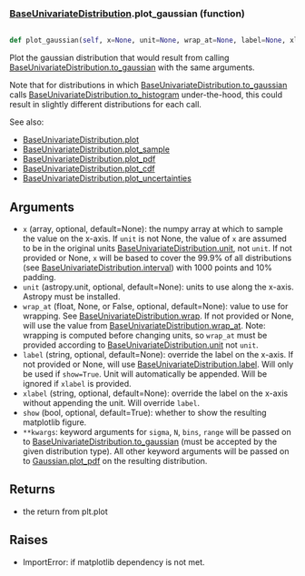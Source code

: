 ### [BaseUnivariateDistribution](BaseUnivariateDistribution.md).plot_gaussian (function)


```py

def plot_gaussian(self, x=None, unit=None, wrap_at=None, label=None, xlabel=None, show=False, **kwargs)

```



Plot the gaussian distribution that would result from calling
[BaseUnivariateDistribution.to_gaussian](BaseUnivariateDistribution.to_gaussian.md) with the same arguments.

Note that for distributions in which [BaseUnivariateDistribution.to_gaussian](BaseUnivariateDistribution.to_gaussian.md) calls
[BaseUnivariateDistribution.to_histogram](BaseUnivariateDistribution.to_histogram.md) under-the-hood, this could result in slightly
different distributions for each call.

See also:

* [BaseUnivariateDistribution.plot](BaseUnivariateDistribution.plot.md)
* [BaseUnivariateDistribution.plot_sample](BaseUnivariateDistribution.plot_sample.md)
* [BaseUnivariateDistribution.plot_pdf](BaseUnivariateDistribution.plot_pdf.md)
* [BaseUnivariateDistribution.plot_cdf](BaseUnivariateDistribution.plot_cdf.md)
* [BaseUnivariateDistribution.plot_uncertainties](BaseUnivariateDistribution.plot_uncertainties.md)

Arguments
-----------
* `x` (array, optional, default=None): the numpy array at which to
    sample the value on the x-axis.  If `unit` is not None, the value
    of `x` are assumed to be in the original units [BaseUnivariateDistribution.unit](BaseUnivariateDistribution.unit.md),
    not `unit`.  If not provided or None, `x` will be based to cover
    the 99.9% of all distributions (see [BaseUnivariateDistribution.interval](BaseUnivariateDistribution.interval.md)) with 1000
    points and 10% padding.
* `unit` (astropy.unit, optional, default=None): units to use along
    the x-axis.  Astropy must be installed.
* `wrap_at` (float, None, or False, optional, default=None): value to
    use for wrapping.  See [BaseUnivariateDistribution.wrap](BaseUnivariateDistribution.wrap.md).  If not provided or None,
    will use the value from [BaseUnivariateDistribution.wrap_at](BaseUnivariateDistribution.wrap_at.md).  Note: wrapping is
    computed before changing units, so `wrap_at` must be provided
    according to [BaseUnivariateDistribution.unit](BaseUnivariateDistribution.unit.md) not `unit`.
* `label` (string, optional, default=None): override the label on the
    x-axis.  If not provided or None, will use [BaseUnivariateDistribution.label](BaseUnivariateDistribution.label.md).  Will
    only be used if `show=True`.  Unit will automatically be appended.
    Will be ignored if `xlabel` is provided.
* `xlabel` (string, optional, default=None): override the label on the
    x-axis without appending the unit.  Will override `label`.
* `show` (bool, optional, default=True): whether to show the resulting
    matplotlib figure.
* `**kwargs`: keyword arguments for `sigma`, `N`, `bins`, `range` will
    be passed on to [BaseUnivariateDistribution.to_gaussian](BaseUnivariateDistribution.to_gaussian.md) (must be accepted by the
    given distribution type).  All other keyword arguments will be passed
    on to [Gaussian.plot_pdf](Gaussian.plot_pdf.md) on the resulting distribution.

Returns
--------
* the return from plt.plot

Raises
--------
* ImportError: if matplotlib dependency is not met.

